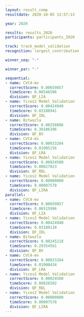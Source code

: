 ```yaml
---
layout: result_comp
resultdate: 2020-10-05 13:57:13

year: 2020

results: results_2020
participants: participants_2020

track: track_model_validation
recognition: largest_contribution

winner_seq: "-"

winner_par: "-"

sequential:
- name: CVC4-mv
  correctScore: 0.00659857
  timeScore: 0.06546506
  division: QF_LIA
- name: Yices2 Model Validation
  correctScore: 0.00424940
  timeScore: 0.03188941
  division: QF_IDL
- name: Bitwuzla
  correctScore: 0.00258886
  timeScore: 0.30106396
  division: QF_BV
- name: CVC4-mv
  correctScore: 0.00033284
  timeScore: 0.01005156
  division: QF_LRA
- name: Yices2 Model Validation
  correctScore: 0.00024500
  timeScore: 0.00827023
  division: QF_RDL
- name: Yices2 Model Validation
  correctScore: 0.00000000
  timeScore: 0.00007578
  division: QF_LIRA
parallel:
- name: CVC4-mv
  correctScore: 0.00659857
  timeScore: 0.06515996
  division: QF_LIA
- name: Yices2 Model Validation
  correctScore: 0.00424940
  timeScore: 0.03189110
  division: QF_IDL
- name: Bitwuzla
  correctScore: 0.00245218
  timeScore: 0.29354561
  division: QF_BV
- name: CVC4-mv
  correctScore: 0.00033284
  timeScore: 0.01000434
  division: QF_LRA
- name: Yices2 Model Validation
  correctScore: 0.00024500
  timeScore: 0.00826502
  division: QF_RDL
- name: Yices2 Model Validation
  correctScore: 0.00000000
  timeScore: 0.00007578
  division: QF_LIRA
---
```

